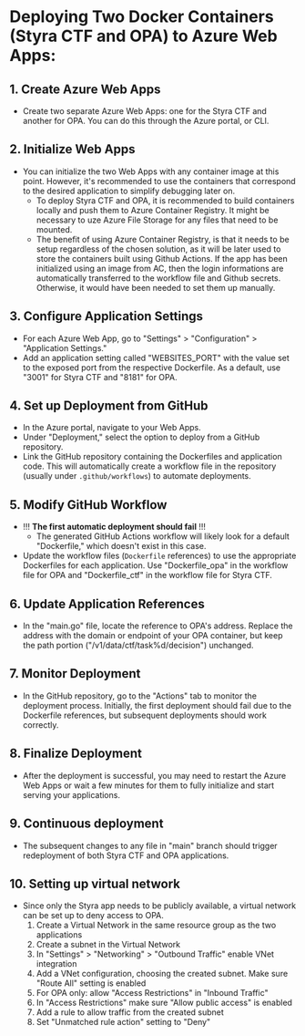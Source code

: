 # Deploying Two Docker Containers (Styra CTF and OPA) to Azure Web Apps:

## 1. Create Azure Web Apps
- Create two separate Azure Web Apps: one for the Styra CTF and another for OPA. You can do this through the Azure portal, or CLI.

## 2. Initialize Web Apps
- You can initialize the two Web Apps with any container image at this point. However, it's recommended to use the containers that correspond to the desired application to simplify debugging later on. 
  - To deploy Styra CTF and OPA, it is recommended to build containers locally and push them to Azure Container Registry. It might be necessary to uze Azure File Storage for any files that need to be mounted.
  - The benefit of using Azure Container Registry, is that it needs to be setup regardless of the chosen solution, as it will be later used to store the containers built using Github Actions. If the app has been initialized using an image from AC, then the login informations are automatically transferred to the workflow file and Github secrets. Otherwise, it would have been needed to set them up manually.

## 3. Configure Application Settings
- For each Azure Web App, go to "Settings" > "Configuration" > "Application Settings."
- Add an application setting called "WEBSITES_PORT" with the value set to the exposed port from the respective Dockerfile. As a default, use "3001" for Styra CTF and "8181" for OPA.

## 4. Set up Deployment from GitHub
- In the Azure portal, navigate to your Web Apps.
- Under "Deployment," select the option to deploy from a GitHub repository.
- Link the GitHub repository containing the Dockerfiles and application code. This will automatically create a workflow file in the repository (usually under `.github/workflows`) to automate deployments.

## 5. Modify GitHub Workflow
- !!! **The first automatic deployment should fail** !!! 
  - The generated GitHub Actions workflow will likely look for a default "Dockerfile," which doesn't exist in this case.
- Update the workflow files (`Dockerfile` references) to use the appropriate Dockerfiles for each application. Use "Dockerfile_opa" in the workflow file for OPA and "Dockerfile_ctf" in the workflow file for Styra CTF.

## 6. Update Application References
- In the "main.go" file, locate the reference to OPA's address. Replace the address with the domain or endpoint of your OPA container, but keep the path portion ("/v1/data/ctf/task%d/decision") unchanged.

## 7. Monitor Deployment
- In the GitHub repository, go to the "Actions" tab to monitor the deployment process. Initially, the first deployment should fail due to the Dockerfile references, but subsequent deployments should work correctly.

## 8. Finalize Deployment
- After the deployment is successful, you may need to restart the Azure Web Apps or wait a few minutes for them to fully initialize and start serving your applications. 

## 9. Continuous deployment
- The subsequent changes to any file in "main" branch should trigger redeployment of both Styra CTF and OPA applications.

## 10. Setting up virtual network
- Since only the Styra app needs to be publicly available, a virtual network can be set up to deny access to OPA.
  1. Create a Virtual Network in the same resource group as the two applications
  2. Create a subnet in the Virtual Network
  3. In "Settings" > "Networking" > "Outbound Traffic" enable VNet integration
  4. Add a VNet configuration, choosing the created subnet. Make sure "Route All" setting is enabled
  5. For OPA only: allow "Access Restrictions" in "Inbound Traffic"
  6. In "Access Restrictions" make sure "Allow public access" is enabled
  7. Add a rule to allow traffic from the created subnet
  8. Set "Unmatched rule action" setting to "Deny" 

